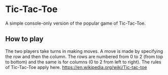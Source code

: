 # Tic-Tac-Toe

A simple console-only version of the popular game of Tic-Tac-Toe.

## How to play

The two players take turns in making moves. A move is made by specifying the row and then the column. The rows are numbered from 0 to 2 (from top to bottom) and the same is for columns (0 to 2 from left to right). The rules of Tic-Tac-Toe apply here. https://en.wikipedia.org/wiki/Tic-tac-toe